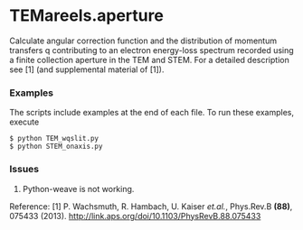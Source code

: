 TEMareels.aperture
==================

Calculate angular correction function and the distribution of momentum
transfers q contributing to an electron energy-loss spectrum recorded
using a finite collection aperture in the TEM and STEM. For a detailed
description see [1] (and supplemental material of [1]).

### Examples

The scripts include examples at the end of each file. To run these
examples, execute

```shell
$ python TEM_wqslit.py
$ python STEM_onaxis.py 
```

### Issues

1. Python-weave is not working.

Reference: 
[1] P. Wachsmuth, R. Hambach, U. Kaiser *et.al.*, Phys.Rev.B **(88)**, 075433 (2013). http://link.aps.org/doi/10.1103/PhysRevB.88.075433